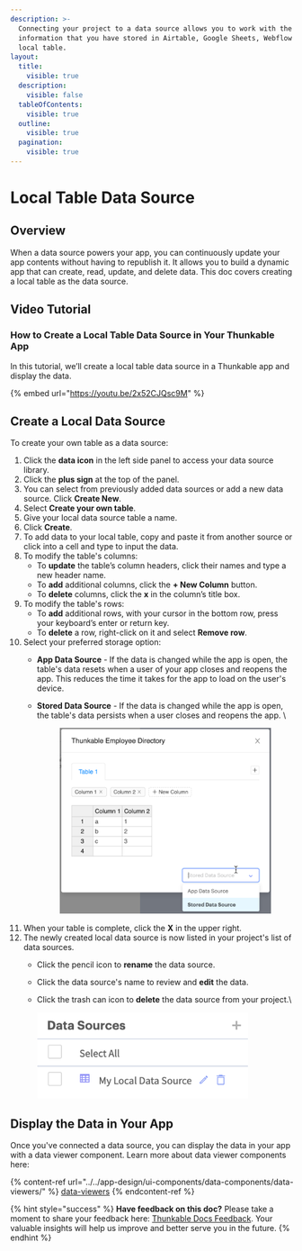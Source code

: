 ```yaml
---
description: >-
  Connecting your project to a data source allows you to work with the
  information that you have stored in Airtable, Google Sheets, Webflow or a
  local table.
layout:
  title:
    visible: true
  description:
    visible: false
  tableOfContents:
    visible: true
  outline:
    visible: true
  pagination:
    visible: true
---
```


# Local Table Data Source

## Overview

When a data source powers your app, you can continuously update your app contents without having to republish it. It allows you to build a dynamic app that can create, read, update, and delete data. This doc covers creating a local table as the data source.

## Video Tutorial

### How to Create a Local Table Data Source in Your Thunkable App

In this tutorial, we’ll create a local table data source in a Thunkable app and display the data.

{% embed url="https://youtu.be/2x52CJQsc9M" %}

## Create a Local Data Source

To create your own table as a data source:

1. Click the **data icon** in the left side panel to access your data source library.
2. Click the **plus sign** at the top of the panel.&#x20;
3. You can select from previously added data sources or add a new data source. Click **Create New**.
4. Select **Create your own table**.
5. Give your local data source table a name.
6. Click **Create**.
7. To add data to your local table, copy and paste it from another source or click into a cell and type to input the data.&#x20;
8. To modify the table's columns:
   * To **update** the table’s column headers, click their names and type a new header name.
   * To **add** additional columns, click the **+ New Column** button.
   * To **delete** columns, click the **x** in the column’s title box.
9. To modify the table's rows:
   * To **add** additional rows, with your cursor in the bottom row, press your keyboard’s enter or return key.&#x20;
   * To **delete** a row, right-click on it and select **Remove row**.
10. Select your preferred storage option:
    * **App Data Source** - If the data is changed while the app is open, the table's data resets when a user of your app closes and reopens the app. This reduces the time it takes for the app to load on the user's device.&#x20;
    *   **Stored Data Source** - If the data is changed while the app is open, the table's data persists when a user closes and reopens the app. \


        <div align="left">

        <figure><img src="../../.gitbook/assets/data sources - local table - app vs. stored DS (1).png" alt="" width="563"><figcaption></figcaption></figure>

        </div>
11. When your table is complete, click the **X** in the upper right.
12. The newly created local data source is now listed in your project's list of data sources.
    * Click the pencil icon to **rename** the data source.&#x20;
    * Click the data source's name to review and **edit** the data.
    *   Click the trash can icon to **delete** the data source from your project.\


        <div align="left">

        <img src="../../.gitbook/assets/Screen Shot 2022-02-04 at 12.14.36 PM.png" alt="" width="375">

        </div>

## Display the Data in Your App

Once you've connected a data source, you can display the data in your app with a data viewer component. Learn more about data viewer components here:

{% content-ref url="../../app-design/ui-components/data-components/data-viewers/" %}
[data-viewers](../../app-design/ui-components/data-components/data-viewers/)
{% endcontent-ref %}



{% hint style="success" %}
**Have feedback on this doc?** Please take a moment to share your feedback here: [Thunkable Docs Feedback](https://docs.google.com/forms/d/e/1FAIpQLSfCwn5L2xyla-LSLZX0DSWFcFeJ43qp-r1tELCacuVS2zduLA/viewform?usp=sf\_link). Your valuable insights will help us improve and better serve you in the future.
{% endhint %}
